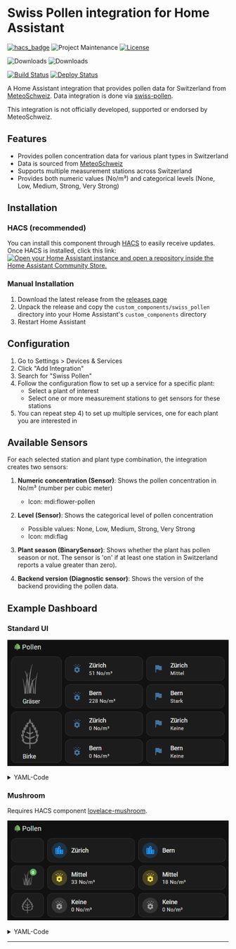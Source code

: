 # Swiss Pollen integration for Home Assistant

[![hacs_badge][hacs-shield]][hacs]
![Project Maintenance][maintenance-shield]
[![License][license-shield]][license]

![Downloads][downloads-shield]
![Downloads][downloads-latest-shield]


[![Build Status][build-status-shield]][build-status]
[![Deploy Status][deploy-status-shield]][deploy-status]

A Home Assistant integration that provides pollen data for Switzerland from [MeteoSchweiz][MeteoSchweiz].
Data integration is done via [swiss-pollen][swiss-pollen].

This integration is not officially developed, supported or endorsed by MeteoSchweiz.

## Features

- Provides pollen concentration data for various plant types in Switzerland
- Data is sourced from [MeteoSchweiz][MeteoSchweiz]
- Supports multiple measurement stations across Switzerland
- Provides both numeric values (No/m³) and categorical levels (None, Low, Medium, Strong, Very Strong)

## Installation

### HACS (recommended)

You can install this component through [HACS](https://hacs.xyz/) to easily receive updates. Once HACS is installed, click this link:
[![Open your Home Assistant instance and open a repository inside the Home Assistant Community Store.](https://my.home-assistant.io/badges/hacs_repository.svg)](https://my.home-assistant.io/redirect/hacs_repository/?owner=frimtec&repository=hass-swiss-pollen)

### Manual Installation

1. Download the latest release from the [releases page](https://github.com/frimtec/hass-swiss-pollen/releases)
2. Unpack the release and copy the `custom_components/swiss_pollen` directory into your Home Assistant's `custom_components` directory
3. Restart Home Assistant

## Configuration

1. Go to Settings > Devices & Services
2. Click "Add Integration"
3. Search for "Swiss Pollen"
4. Follow the configuration flow to set up a service for a specific plant:
   - Select a plant of interest
   - Select one or more measurement stations to get sensors for these stations
5. You can repeat step 4) to set up multiple services, one for each plant you are interested in

## Available Sensors

For each selected station and plant type combination, the integration creates two sensors:

1. **Numeric concentration (Sensor)**: Shows the pollen concentration in No/m³ (number per cubic meter)
   - Icon: mdi:flower-pollen

2. **Level (Sensor)**: Shows the categorical level of pollen concentration
   - Possible values: None, Low, Medium, Strong, Very Strong
   - Icon: mdi:flag
3. **Plant season (BinarySensor)**: Shows whether the plant has pollen season or not. The sensor is 'on' if at least one station in Switzerland reports a value greater than zero).
4. **Backend version (Diagnostic sensor)**: Shows the version of the backend providing the pollen data.

## Example Dashboard
### Standard UI
![dashboard-example.png](images/dashboard-example-1.png)
<details>

<summary>YAML-Code</summary>

```
- type: grid
  cards:
    - type: heading
      heading: 🌳Pollen
      heading_style: title
    - type: markdown
      content: >-
        <img
        src="https://github.com/frimtec/hass-swiss-pollen/blob/main/images/grass.png?raw=true"
        alt="Gräser" width="55" height="70">

        &nbsp;&nbsp;&nbsp;Gräser
      grid_options:
        columns: 3
        rows: 2
    - type: horizontal-stack
      cards:
        - type: tile
          name: Zürich
          entity: sensor.grasses_zurich
          features_position: bottom
          vertical: false
          hide_state: false
        - type: tile
          name: Zürich
          entity: sensor.grasses_zurich_2
          features_position: bottom
          vertical: false
      grid_options:
        columns: 9
        rows: auto
    - type: horizontal-stack
      cards:
        - type: tile
          name: Bern
          entity: sensor.grasses_bern
          features_position: bottom
          vertical: false
        - type: tile
          name: Bern
          entity: sensor.grasses_bern_2
          features_position: bottom
          vertical: false
      grid_options:
        columns: 9
        rows: auto
    - type: markdown
      content: >-
        <img
        src="https://github.com/frimtec/hass-swiss-pollen/blob/main/images/birch.png?raw=true"
        alt="Birke" width="55" height="70">

        &nbsp;&nbsp;&nbsp;Birke
      grid_options:
        columns: 3
        rows: 2
    - type: horizontal-stack
      cards:
        - type: tile
          name: Zürich
          entity: sensor.birch_zurich
          features_position: bottom
          vertical: false
        - type: tile
          name: Zürich
          entity: sensor.birch_zurich_2
          features_position: bottom
          vertical: false
      grid_options:
        columns: 9
        rows: auto
    - type: horizontal-stack
      cards:
        - type: tile
          name: Bern
          entity: sensor.birch_bern
          features_position: bottom
          vertical: false
        - type: tile
          name: Bern
          entity: sensor.birch_bern_2
          features_position: bottom
          vertical: false
      grid_options:
        columns: 9
        rows: auto
```
</details>

### Mushroom
Requires HACS component [lovelace-mushroom][lovelace-mushroom].

![dashboard-example.png](images/dashboard-example-2.png)

<details>

<summary>YAML-Code</summary>

```
- type: grid
  cards:
    - type: heading
      heading: 🌳Pollen
      heading_style: title
    - type: custom:mushroom-template-card
      grid_options:
        columns: 2
        rows: 1
      tap_action:
        action: none
      layout: vertical
    - type: custom:mushroom-template-card
      icon: mdi:city
      primary: Zürich
      grid_options:
        columns: 5
        rows: 1
      icon_color: blue
    - type: custom:mushroom-template-card
      icon: mdi:city
      primary: Bern
      grid_options:
        columns: 5
        rows: 1
      icon_color: blue
    - type: custom:mushroom-template-card
      grid_options:
        columns: 2
        rows: 1
      tap_action:
        action: none
      layout: vertical
      picture: >-
        https://github.com/frimtec/hass-swiss-pollen/blob/main/images/grass.png?raw=true
      badge_icon: >-
        {% set state = states('binary_sensor.meteoswiss_pollen_for_grasses_saison') %}
        {% if state == 'on' %}
        mdi:flower-pollen  
        {% endif %}
      badge_color: >-
        {% set state = states('binary_sensor.meteoswiss_pollen_for_grasses_saison') %}
        {% if state == 'on' %}
        green 
        {% endif %}
    - type: custom:mushroom-template-card
      icon: mdi:flower-pollen
      entity: sensor.grasses_zurich
      primary: '{{ state_translated(''sensor.grasses_zurich_2'') }}'
      secondary: '{{ states(''sensor.grasses_zurich'') }} No/m³'
      grid_options:
        columns: 5
        rows: 1
      tap_action:
        action: more-info
      icon_color: |-
        {% set state = states('sensor.grasses_zurich_2') %}
        {% if state == 'none' %}
          grey  
        {% elif state == 'low' %}
          blue
        {% elif state == 'medium' %}
          yellow
        {% elif state == 'strong' %}
          orange
        {% elif state == 'very_strong' %}
          red
        {% endif %}
    - type: custom:mushroom-template-card
      icon: mdi:flower-pollen
      entity: sensor.grasses_bern
      primary: '{{ state_translated(''sensor.grasses_bern_2'') }}'
      secondary: '{{ states(''sensor.grasses_bern'') }} No/m³'
      grid_options:
        columns: 5
        rows: 1
      tap_action:
        action: more-info
      icon_color: |-
        {% set state = states('sensor.grasses_bern_2') %}
        {% if state == 'none' %}
          grey  
        {% elif state == 'low' %}
          blue
        {% elif state == 'medium' %}
          yellow
        {% elif state == 'strong' %}
          orange
        {% elif state == 'very_strong' %}
          red
        {% endif %}
    - type: custom:mushroom-template-card
      grid_options:
        columns: 2
        rows: 1
      tap_action:
        action: none
      layout: vertical
      picture: >-
        https://github.com/frimtec/hass-swiss-pollen/blob/main/images/birch.png?raw=true
      badge_icon: >-
        {% set state =
        states('binary_sensor.meteoswiss_pollen_for_birch_saison') %}
        {% if state == 'on' %}
        mdi:flower-pollen  
        {% endif %}
      badge_color: >-
        {% set state =
        states('binary_sensor.meteoswiss_pollen_for_birch_saison') %}
        {% if state == 'on' %}
        green
        {% endif %}
    - type: custom:mushroom-template-card
      icon: mdi:flower-pollen
      entity: sensor.birch_zurich
      primary: '{{ state_translated(''sensor.birch_zurich_2'') }}'
      secondary: '{{ states(''sensor.birch_zurich'') }} No/m³'
      grid_options:
        columns: 5
        rows: 1
      tap_action:
        action: more-info
      icon_color: |-
        {% set state = states('sensor.birch_zurich_2') %}
        {% if state == 'none' %}
          grey  
        {% elif state == 'low' %}
          blue
        {% elif state == 'medium' %}
          yellow
        {% elif state == 'strong' %}
          orange
        {% elif state == 'very_strong' %}
          red
        {% endif %}
    - type: custom:mushroom-template-card
      icon: mdi:flower-pollen
      entity: sensor.birch_bern
      primary: '{{ state_translated(''sensor.birch_bern_2'') }}'
      secondary: '{{ states(''sensor.birch_bern'') }} No/m³'
      grid_options:
        columns: 5
        rows: 1
      tap_action:
        action: more-info
      icon_color: |-
        {% set state = states('sensor.birch_bern_2') %}
        {% if state == 'none' %}
          grey  
        {% elif state == 'low' %}
          blue
        {% elif state == 'medium' %}
          yellow
        {% elif state == 'strong' %}
          orange
        {% elif state == 'very_strong' %}
          red
        {% endif %}
```
</details>

---

[hacs-shield]: https://img.shields.io/badge/HACS-Default-blue.svg
[hacs]: https://github.com/hacs/integration
[downloads-latest-shield]:https://img.shields.io/github/downloads/frimtec/hass-swiss-pollen/latest/total
[downloads-shield]:https://img.shields.io/github/downloads/frimtec/hass-swiss-pollen/total
[maintenance-shield]: https://img.shields.io/maintenance/yes/2025.svg
[license-shield]: https://img.shields.io/github/license/frimtec/hass-swiss-pollen.svg
[license]: https://opensource.org/licenses/Apache-2.0
[build-status-shield]: https://github.com/frimtec/hass-swiss-pollen/actions/workflows/build.yml/badge.svg
[build-status]: https://github.com/frimtec/hass-swiss-pollen/actions/workflows/build.yml
[deploy-status-shield]: https://github.com/frimtec/hass-swiss-pollen/actions/workflows/deploy_release.yml/badge.svg
[deploy-status]: https://github.com/frimtec/hass-swiss-pollen/actions/workflows/deploy_release.yml
[latest-release]: https://github.com/frimtec/hass-swiss-pollen/releases/latest
[MeteoSchweiz]: https://www.meteoschweiz.admin.ch/service-und-publikationen/applikationen/pollenprognose.html
[swiss-pollen]: https://github.com/frimtec/swiss-pollen
[lovelace-mushroom]: https://github.com/piitaya/lovelace-mushroom
